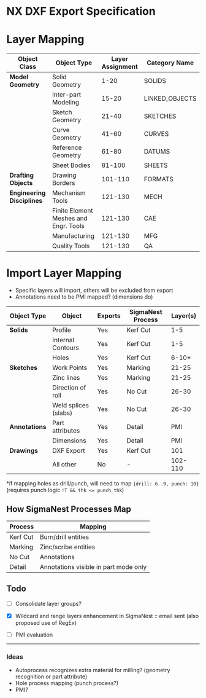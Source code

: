 # NX DXF Export Specification

# Layer Mapping

| Object Class | Object Type | Layer Assignment | Category Name |
| --- | --- | --- | --- |
| **Model Geometry** | Solid Geometry | 1-20 | SOLIDS |
|  | Inter-part Modeling | 15-20 | LINKED_OBJECTS |
|  | Sketch Geometry | 21-40 | SKETCHES |
|  | Curve Geometry | 41-60 | CURVES |
|  | Reference Geometry | 61-80 | DATUMS |
|  | Sheet Bodies | 81-100 | SHEETS |
| **Drafting Objects** | Drawing Borders | 101-110 | FORMATS |
| **Engineering Disciplines** | Mechanism Tools | 121-130 | MECH |
|  | Finite Element Meshes and Engr. Tools | 121-130 | CAE |
|  | Manufacturing | 121-130 | MFG |
|  | Quality Tools | 121-130 | QA |

# Import Layer Mapping
- Specific layers will import, others will be excluded from export
- Annotations need to be PMI mapped? (dimensions do)

| Object Type | Object | Exports | SigmaNest Process | Layer(s) |
| --- | --- | --- | --- | --- |
| **Solids** | Profile | Yes | Kerf Cut | 1-5 |
|  | Internal Contours | Yes | Kerf Cut | 1-5 |
|  | Holes | Yes | Kerf Cut | 6-10* |
| **Sketches** | Work Points | Yes | Marking | 21-25 |
|  | Zinc lines | Yes | Marking | 21-25 |
|  | Direction of roll | Yes | No Cut | 26-30 |
|  | Weld splices (slabs) | Yes | No Cut | 26-30 |
| **Annotations** | Part attributes | Yes | Detail | PMI |
|  | Dimensions | Yes | Detail | PMI |
| **Drawings** | DXF Export | Yes | Kerf Cut | 101 |
|  | All other | No | - | 102-110 |

*if mapping holes as drill/punch, will need to map `{drill: 6..9, punch: 10}` (requires punch logic `!T && thk <= punch_thk`)

## How SigmaNest Processes Map
| Process | Mapping |
| --- | --- |
| Kerf Cut | Burn/drill entities |
| Marking | Zinc/scribe entities |
| No Cut | Annotations |
| Detail | Annotations visible in part mode only |

## Todo
- [ ] Consolidate layer groups?
- [x] Wildcard and range layers enhancement in SigmaNest :: email sent (also proposed use of RegEx)
- [ ] PMI evaluation


---
### Ideas

- Autoprocess recognizes extra material for milling? (geometry recognition or part attribute)
- Hole process mapping (punch process?)
- PMI?